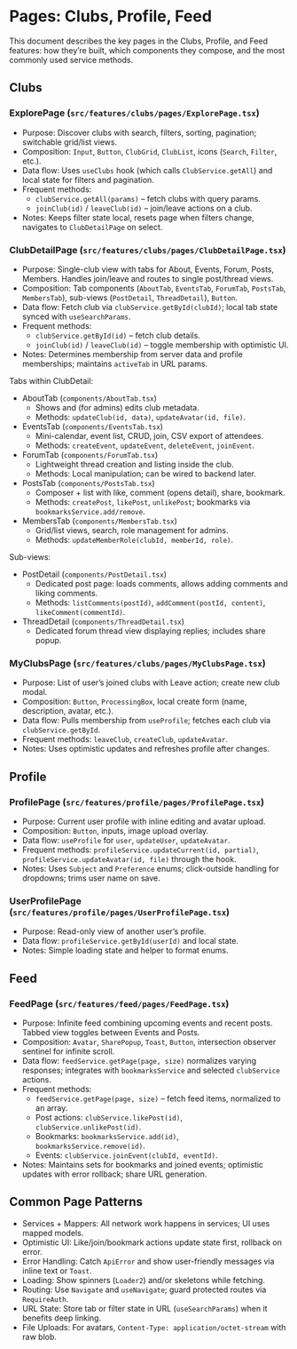 # Pages: Clubs, Profile, Feed

This document describes the key pages in the Clubs, Profile, and Feed features: how they’re built, which components they compose, and the most commonly used service methods.

## Clubs

### ExplorePage (`src/features/clubs/pages/ExplorePage.tsx`)
- Purpose: Discover clubs with search, filters, sorting, pagination; switchable grid/list views.
- Composition: `Input`, `Button`, `ClubGrid`, `ClubList`, icons (`Search`, `Filter`, etc.).
- Data flow: Uses `useClubs` hook (which calls `ClubService.getAll`) and local state for filters and pagination.
- Frequent methods:
  - `clubService.getAll(params)` – fetch clubs with query params.
  - `joinClub(id)` / `leaveClub(id)` – join/leave actions on a club.
- Notes: Keeps filter state local, resets page when filters change, navigates to `ClubDetailPage` on select.

### ClubDetailPage (`src/features/clubs/pages/ClubDetailPage.tsx`)
- Purpose: Single-club view with tabs for About, Events, Forum, Posts, Members. Handles join/leave and routes to single post/thread views.
- Composition: Tab components (`AboutTab`, `EventsTab`, `ForumTab`, `PostsTab`, `MembersTab`), sub-views (`PostDetail`, `ThreadDetail`), `Button`.
- Data flow: Fetch club via `clubService.getById(clubId)`; local tab state synced with `useSearchParams`.
- Frequent methods:
  - `clubService.getById(id)` – fetch club details.
  - `joinClub(id)` / `leaveClub(id)` – toggle membership with optimistic UI.
- Notes: Determines membership from server data and profile memberships; maintains `activeTab` in URL params.

Tabs within ClubDetail:
- AboutTab (`components/AboutTab.tsx`)
  - Shows and (for admins) edits club metadata.
  - Methods: `updateClub(id, data)`, `updateAvatar(id, file)`.
- EventsTab (`components/EventsTab.tsx`)
  - Mini-calendar, event list, CRUD, join, CSV export of attendees.
  - Methods: `createEvent`, `updateEvent`, `deleteEvent`, `joinEvent`.
- ForumTab (`components/ForumTab.tsx`)
  - Lightweight thread creation and listing inside the club.
  - Methods: Local manipulation; can be wired to backend later.
- PostsTab (`components/PostsTab.tsx`)
  - Composer + list with like, comment (opens detail), share, bookmark.
  - Methods: `createPost`, `likePost`, `unlikePost`; bookmarks via `bookmarksService.add/remove`.
- MembersTab (`components/MembersTab.tsx`)
  - Grid/list views, search, role management for admins.
  - Methods: `updateMemberRole(clubId, memberId, role)`.

Sub-views:
- PostDetail (`components/PostDetail.tsx`)
  - Dedicated post page: loads comments, allows adding comments and liking comments.
  - Methods: `listComments(postId)`, `addComment(postId, content)`, `likeComment(commentId)`.
- ThreadDetail (`components/ThreadDetail.tsx`)
  - Dedicated forum thread view displaying replies; includes share popup.

### MyClubsPage (`src/features/clubs/pages/MyClubsPage.tsx`)
- Purpose: List of user’s joined clubs with Leave action; create new club modal.
- Composition: `Button`, `ProcessingBox`, local create form (name, description, avatar, etc.).
- Data flow: Pulls membership from `useProfile`; fetches each club via `clubService.getById`.
- Frequent methods: `leaveClub`, `createClub`, `updateAvatar`.
- Notes: Uses optimistic updates and refreshes profile after changes.

## Profile

### ProfilePage (`src/features/profile/pages/ProfilePage.tsx`)
- Purpose: Current user profile with inline editing and avatar upload.
- Composition: `Button`, inputs, image upload overlay.
- Data flow: `useProfile` for `user`, `updateUser`, `updateAvatar`.
- Frequent methods: `profileService.updateCurrent(id, partial)`, `profileService.updateAvatar(id, file)` through the hook.
- Notes: Uses `Subject` and `Preference` enums; click-outside handling for dropdowns; trims user name on save.

### UserProfilePage (`src/features/profile/pages/UserProfilePage.tsx`)
- Purpose: Read-only view of another user’s profile.
- Data flow: `profileService.getById(userId)` and local state.
- Notes: Simple loading state and helper to format enums.

## Feed

### FeedPage (`src/features/feed/pages/FeedPage.tsx`)
- Purpose: Infinite feed combining upcoming events and recent posts. Tabbed view toggles between Events and Posts.
- Composition: `Avatar`, `SharePopup`, `Toast`, `Button`, intersection observer sentinel for infinite scroll.
- Data flow: `feedService.getPage(page, size)` normalizes varying responses; integrates with `bookmarksService` and selected `clubService` actions.
- Frequent methods:
  - `feedService.getPage(page, size)` – fetch feed items, normalized to an array.
  - Post actions: `clubService.likePost(id)`, `clubService.unlikePost(id)`.
  - Bookmarks: `bookmarksService.add(id)`, `bookmarksService.remove(id)`.
  - Events: `clubService.joinEvent(clubId, eventId)`.
- Notes: Maintains sets for bookmarks and joined events; optimistic updates with error rollback; share URL generation.

## Common Page Patterns

- Services + Mappers: All network work happens in services; UI uses mapped models.
- Optimistic UI: Like/join/bookmark actions update state first, rollback on error.
- Error Handling: Catch `ApiError` and show user-friendly messages via inline text or `Toast`.
- Loading: Show spinners (`Loader2`) and/or skeletons while fetching.
- Routing: Use `Navigate` and `useNavigate`; guard protected routes via `RequireAuth`.
- URL State: Store tab or filter state in URL (`useSearchParams`) when it benefits deep linking.
- File Uploads: For avatars, `Content-Type: application/octet-stream` with raw blob.

